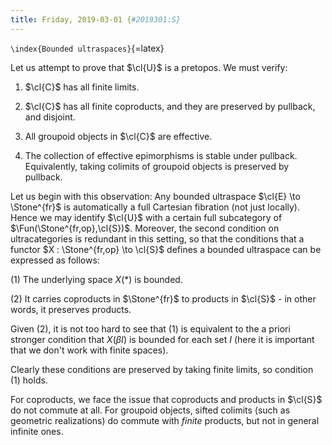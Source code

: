 ```yaml
---
title: Friday, 2019-03-01 {#2019301:S}
---
```

`\index{Bounded ultraspaces}`{=latex}

Let us attempt to prove that $\cl{U}$ is a pretopos. We must verify:

1.  $\cl{C}$ has all finite limits.

2.  $\cl{C}$ has all finite coproducts, and they are preserved by
    pullback, and disjoint.

3.  All groupoid objects in $\cl{C}$ are effective.

4.  The collection of effective epimorphisms is stable under pullback.
    Equivalently, taking colimits of groupoid objects is preserved by
    pullback.

Let us begin with this observation: Any bounded ultraspace
$\cl{E} \to \Stone^{fr}$ is automatically a full Cartesian fibration
(not just locally). Hence we may identify $\cl{U}$ with a certain full
subcategory of $\Fun(\Stone^{fr,op},\cl{S})$. Moreover, the second
condition on ultracategories is redundant in this setting, so that the
conditions that a functor $X : \Stone^{fr,op} \to \cl{S}$ defines a
bounded ultraspace can be expressed as follows:

(1) The underlying space $X(*)$ is bounded.

(2) It carries coproducts in $\Stone^{fr}$ to products in $\cl{S}$ - in
    other words, it preserves products.

Given (2), it is not too hard to see that (1) is equivalent to the a
priori stronger condition that $X(\beta I)$ is bounded for each set $I$
(here it is important that we don't work with finite spaces).

Clearly these conditions are preserved by taking finite limits, so
condition (1) holds.

For coproducts, we face the issue that coproducts and products in
$\cl{S}$ do not commute at all. For groupoid objects, sifted colimits
(such as geometric realizations) do commute with *finite* products, but
not in general infinite ones.
